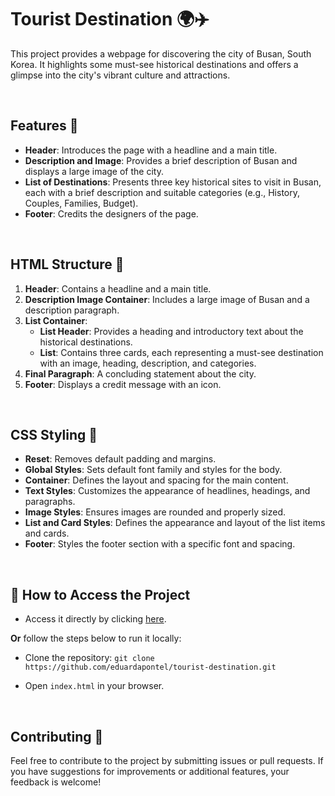 # Tourist Destination 🌍✈️

This project provides a webpage for discovering the city of Busan, South Korea. It highlights some must-see historical destinations and offers a glimpse into the city's vibrant culture and attractions.

<br>

## Features 🎨

- **Header**: Introduces the page with a headline and a main title.
- **Description and Image**: Provides a brief description of Busan and displays a large image of the city.
- **List of Destinations**: Presents three key historical sites to visit in Busan, each with a brief description and suitable categories (e.g., History, Couples, Families, Budget).
- **Footer**: Credits the designers of the page.

<br>

## HTML Structure 📝

1. **Header**: Contains a headline and a main title.
2. **Description Image Container**: Includes a large image of Busan and a description paragraph.
3. **List Container**:
    - **List Header**: Provides a heading and introductory text about the historical destinations.
    - **List**: Contains three cards, each representing a must-see destination with an image, heading, description, and categories.
4. **Final Paragraph**: A concluding statement about the city.
5. **Footer**: Displays a credit message with an icon.

<br>

## CSS Styling 🎨

- **Reset**: Removes default padding and margins.
- **Global Styles**: Sets default font family and styles for the body.
- **Container**: Defines the layout and spacing for the main content.
- **Text Styles**: Customizes the appearance of headlines, headings, and paragraphs.
- **Image Styles**: Ensures images are rounded and properly sized.
- **List and Card Styles**: Defines the appearance and layout of the list items and cards.
- **Footer**: Styles the footer section with a specific font and spacing.

<br>

## 🚀 How to Access the Project

- Access it directly by clicking [here](https://eduardapontel.github.io/tourist-destination/).

**Or** follow the steps below to run it locally:

- Clone the repository:
   ```git clone https://github.com/eduardapontel/tourist-destination.git```

- Open `index.html` in your browser.

<br>

## Contributing 🤝

Feel free to contribute to the project by submitting issues or pull requests. If you have suggestions for improvements or additional features, your feedback is welcome!
